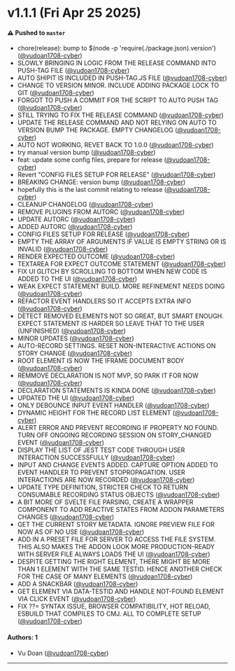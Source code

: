 # v1.1.1 (Fri Apr 25 2025)

#### ⚠️ Pushed to `master`

- chore(release): bump to $(node -p 'require(./package.json).version') ([@vudoan1708-cyber](https://github.com/vudoan1708-cyber))
- SLOWLY BRINGING IN LOGIC FROM THE RELEASE COMMAND INTO PUSH-TAG FILE ([@vudoan1708-cyber](https://github.com/vudoan1708-cyber))
- AUTO SHIPIT IS INCLUDED IN PUSH-TAG.JS FILE ([@vudoan1708-cyber](https://github.com/vudoan1708-cyber))
- CHANGE TO VERSION MINOR. INCLUDE ADDING PACKAGE LOCK TO GIT ([@vudoan1708-cyber](https://github.com/vudoan1708-cyber))
- FORGOT TO PUSH A COMMIT FOR THE SCRIPT TO AUTO PUSH TAG ([@vudoan1708-cyber](https://github.com/vudoan1708-cyber))
- STILL TRYING TO FIX THE RELEASE COMMAND ([@vudoan1708-cyber](https://github.com/vudoan1708-cyber))
- UPDATE THE RELEASE COMMAND AND NOT RELYING ON AUTO TO VERSION BUMP THE PACKAGE. EMPTY CHANGELOG ([@vudoan1708-cyber](https://github.com/vudoan1708-cyber))
- AUTO NOT WORKING, REVET BACK TO 1.0.0 ([@vudoan1708-cyber](https://github.com/vudoan1708-cyber))
- try manual version bump ([@vudoan1708-cyber](https://github.com/vudoan1708-cyber))
- feat: update some config files, prepare for release ([@vudoan1708-cyber](https://github.com/vudoan1708-cyber))
- Revert "CONFIG FILES SETUP FOR RELEASE" ([@vudoan1708-cyber](https://github.com/vudoan1708-cyber))
- BREAKING CHANGE: version bump ([@vudoan1708-cyber](https://github.com/vudoan1708-cyber))
- hopefully this is the last commit relating to release ([@vudoan1708-cyber](https://github.com/vudoan1708-cyber))
- CLEANUP CHANGELOG ([@vudoan1708-cyber](https://github.com/vudoan1708-cyber))
- REMOVE PLUGINS FROM AUTORC ([@vudoan1708-cyber](https://github.com/vudoan1708-cyber))
- UPDATE AUTORC ([@vudoan1708-cyber](https://github.com/vudoan1708-cyber))
- ADDED AUTORC ([@vudoan1708-cyber](https://github.com/vudoan1708-cyber))
- CONFIG FILES SETUP FOR RELEASE ([@vudoan1708-cyber](https://github.com/vudoan1708-cyber))
- EMPTY THE ARRAY OF ARGUMENTS IF VALUE IS EMPTY STRING OR IS INVALID ([@vudoan1708-cyber](https://github.com/vudoan1708-cyber))
- RENDER EXPECTED OUTCOME ([@vudoan1708-cyber](https://github.com/vudoan1708-cyber))
- TEXTAREA FOR EXPECT OUTCOME STATEMENT ([@vudoan1708-cyber](https://github.com/vudoan1708-cyber))
- FIX UI GLITCH BY SCROLLING TO BOTTOM WHEN NEW CODE IS ADDED TO THE UI ([@vudoan1708-cyber](https://github.com/vudoan1708-cyber))
- WEAK EXPECT STATEMENT BUILD. MORE REFINEMENT NEEDS DOING ([@vudoan1708-cyber](https://github.com/vudoan1708-cyber))
- REFACTOR EVENT HANDLERS SO IT ACCEPTS EXTRA INFO ([@vudoan1708-cyber](https://github.com/vudoan1708-cyber))
- DETECT REMOVED ELEMENTS NOT SO GREAT, BUT SMART ENOUGH. EXPECT STATEMENT IS HARDER SO LEAVE THAT TO THE USER (UNFINISHED) ([@vudoan1708-cyber](https://github.com/vudoan1708-cyber))
- MINOR UPDATES ([@vudoan1708-cyber](https://github.com/vudoan1708-cyber))
- AUTO-RECORD SETTINGS. RESET NON-INTERACTIVE ACTIONS ON STORY CHANGE ([@vudoan1708-cyber](https://github.com/vudoan1708-cyber))
- ROOT ELEMENT IS NOW THE IFRAME DOCUMENT BODY ([@vudoan1708-cyber](https://github.com/vudoan1708-cyber))
- REMMOVE DECLARATION IS NOT MVP, SO PARK IT FOR NOW ([@vudoan1708-cyber](https://github.com/vudoan1708-cyber))
- DECLARATION STATEMENTS IS KINDA DONE ([@vudoan1708-cyber](https://github.com/vudoan1708-cyber))
- UPDATED THE UI ([@vudoan1708-cyber](https://github.com/vudoan1708-cyber))
- ONLY DEBOUNCE INPUT EVENT HANDLER ([@vudoan1708-cyber](https://github.com/vudoan1708-cyber))
- DYNAMIC HEIGHT FOR THE RECORD LIST ELEMENT ([@vudoan1708-cyber](https://github.com/vudoan1708-cyber))
- ALERT ERROR AND PREVENT RECORDING IF PROPERTY NO FOUND. TURN OFF ONGOING RECORDING SESSION ON STORY_CHANGED EVENT ([@vudoan1708-cyber](https://github.com/vudoan1708-cyber))
- DISPLAY THE LIST OF JEST TEST CODE THROUGH USER INTERACTION SUCCESSFULLY ([@vudoan1708-cyber](https://github.com/vudoan1708-cyber))
- INPUT AND CHANGE EVENTS ADDED. CAPTURE OPTION ADDED TO EVENT HANDLER TO PREVENT STOPROPAGATION. USER INTERACTIONS ARE NOW RECORDED ([@vudoan1708-cyber](https://github.com/vudoan1708-cyber))
- UPDATE TYPE DEFINITION, STRICTER CHECK TO RETURN CONSUMABLE RECORDING STATUS OBJECTS ([@vudoan1708-cyber](https://github.com/vudoan1708-cyber))
- A BIT MORE OF SVELTE FILE PARSING, CREATE A WRAPPER COMPONENT TO ADD REACTIVE STATES FROM ADDON PARAMETERS CHANGES ([@vudoan1708-cyber](https://github.com/vudoan1708-cyber))
- GET THE CURRENT STORY METADATA. IGNORE PREVIEW FILE FOR NOW AS OF NO USE ([@vudoan1708-cyber](https://github.com/vudoan1708-cyber))
- ADD IN A PRESET FILE FOR SERVER TO ACCESS THE FILE SYSTEM. THIS ALSO MAKES THE ADDON LOOK MORE PRODUCTION-READY WITH SERVER FILE ALWAYS LOADS THE UI ([@vudoan1708-cyber](https://github.com/vudoan1708-cyber))
- DESPITE GETTING THE RIGHT ELEMENT, THERE MIGHT BE MORE THAN 1 ELEMENT WITH THE SAME TESTID. HENCE ANOTHER CHECK FOR THE CASE OF MANY ELEMENTS ([@vudoan1708-cyber](https://github.com/vudoan1708-cyber))
- ADD A SNACKBAR ([@vudoan1708-cyber](https://github.com/vudoan1708-cyber))
- GET ELEMENT VIA DATA-TESTID AND HANDLE NOT-FOUND ELEMENT VIA CLICK EVENT ([@vudoan1708-cyber](https://github.com/vudoan1708-cyber))
- FIX ??= SYNTAX ISSUE, BROWSER COMPATIBILITY, HOT RELOAD, ESBUILD THAT COMPILES TO CMJ. ALL TO COMPLETE SETUP ([@vudoan1708-cyber](https://github.com/vudoan1708-cyber))

#### Authors: 1

- Vu Doan ([@vudoan1708-cyber](https://github.com/vudoan1708-cyber))

---

